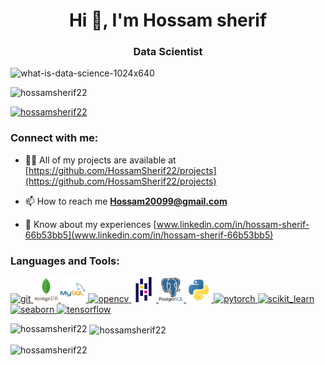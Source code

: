 <h1 align="center">Hi 👋, I'm Hossam sherif</h1>
<h3 align="center">Data Scientist</h3>

![what-is-data-science-1024x640](https://github.com/user-attachments/assets/70dabedc-a0fc-4902-a226-d7faa486efb6)

<p align="left"> <img src="https://komarev.com/ghpvc/?username=hossamsherif22&label=Profile%20views&color=0e75b6&style=flat" alt="hossamsherif22" /> </p>

<p align="left"> <a href="https://github.com/ryo-ma/github-profile-trophy"><img src="https://github-profile-trophy.vercel.app/?username=hossamsherif22" alt="hossamsherif22" /></a> </p>

<h3 align="left">Connect with me:</h3>

- 👨‍💻 All of my projects are available at [https://github.com/HossamSherif22/projects](https://github.com/HossamSherif22/projects)

- 📫 How to reach me **Hossam20099@gmail.com**

- 📄 Know about my experiences [www.linkedin.com/in/hossam-sherif-66b53bb5](www.linkedin.com/in/hossam-sherif-66b53bb5)

<p align="left">
</p>

<h3 align="left">Languages and Tools:</h3>


<p align="left"> <a href="https://git-scm.com/" target="_blank" rel="noreferrer"> <img src="https://www.vectorlogo.zone/logos/git-scm/git-scm-icon.svg" alt="git" width="40" height="40"/> </a> <a href="https://www.mongodb.com/" target="_blank" rel="noreferrer"> <img src="https://raw.githubusercontent.com/devicons/devicon/master/icons/mongodb/mongodb-original-wordmark.svg" alt="mongodb" width="40" height="40"/> </a> <a href="https://www.mysql.com/" target="_blank" rel="noreferrer"> <img src="https://raw.githubusercontent.com/devicons/devicon/master/icons/mysql/mysql-original-wordmark.svg" alt="mysql" width="40" height="40"/> </a> <a href="https://opencv.org/" target="_blank" rel="noreferrer"> <img src="https://www.vectorlogo.zone/logos/opencv/opencv-icon.svg" alt="opencv" width="40" height="40"/> </a> <a href="https://pandas.pydata.org/" target="_blank" rel="noreferrer"> <img src="https://raw.githubusercontent.com/devicons/devicon/2ae2a900d2f041da66e950e4d48052658d850630/icons/pandas/pandas-original.svg" alt="pandas" width="40" height="40"/> </a> <a href="https://www.postgresql.org" target="_blank" rel="noreferrer"> <img src="https://raw.githubusercontent.com/devicons/devicon/master/icons/postgresql/postgresql-original-wordmark.svg" alt="postgresql" width="40" height="40"/> </a> <a href="https://www.python.org" target="_blank" rel="noreferrer"> <img src="https://raw.githubusercontent.com/devicons/devicon/master/icons/python/python-original.svg" alt="python" width="40" height="40"/> </a> <a href="https://pytorch.org/" target="_blank" rel="noreferrer"> <img src="https://www.vectorlogo.zone/logos/pytorch/pytorch-icon.svg" alt="pytorch" width="40" height="40"/> </a> <a href="https://scikit-learn.org/" target="_blank" rel="noreferrer"> <img src="https://upload.wikimedia.org/wikipedia/commons/0/05/Scikit_learn_logo_small.svg" alt="scikit_learn" width="40" height="40"/> </a> <a href="https://seaborn.pydata.org/" target="_blank" rel="noreferrer"> <img src="https://seaborn.pydata.org/_images/logo-mark-lightbg.svg" alt="seaborn" width="40" height="40"/> </a> <a href="https://www.tensorflow.org" target="_blank" rel="noreferrer"> <img src="https://www.vectorlogo.zone/logos/tensorflow/tensorflow-icon.svg" alt="tensorflow" width="40" height="40"/> </a> </p>


<p><img align="left" src="https://github-readme-stats.vercel.app/api/top-langs?username=hossamsherif22&show_icons=true&locale=en&layout=compact" alt="hossamsherif22" /></p>

<p>&nbsp;<img align="center" src="https://github-readme-stats.vercel.app/api?username=hossamsherif22&show_icons=true&locale=en" alt="hossamsherif22" /></p>

<p><img align="center" src="https://github-readme-streak-stats.herokuapp.com/?user=hossamsherif22&" alt="hossamsherif22" /></p>
